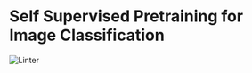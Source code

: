 # Self Supervised Pretraining for Image Classification

![Linter](https://github.com/ayushm-agrawal/ssl-pretraining/actions/workflows/flake-lint.yml/badge.svg)